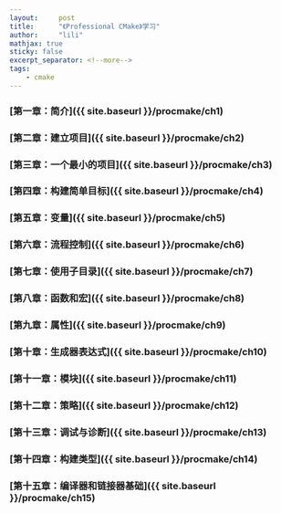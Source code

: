 ```yaml
---
layout:     post
title:      "《Professional CMake》学习"
author:     "lili"
mathjax: true
sticky: false
excerpt_separator: <!--more-->
tags:
    - cmake
---
```




 <!--more-->
 
 
### [第一章：简介]({{ site.baseurl }}/procmake/ch1)

### [第二章：建立项目]({{ site.baseurl }}/procmake/ch2)

### [第三章：一个最小的项目]({{ site.baseurl }}/procmake/ch3)

### [第四章：构建简单目标]({{ site.baseurl }}/procmake/ch4)

### [第五章：变量]({{ site.baseurl }}/procmake/ch5)

### [第六章：流程控制]({{ site.baseurl }}/procmake/ch6)

### [第七章：使用子目录]({{ site.baseurl }}/procmake/ch7)

### [第八章：函数和宏]({{ site.baseurl }}/procmake/ch8)

### [第九章：属性]({{ site.baseurl }}/procmake/ch9)

### [第十章：生成器表达式]({{ site.baseurl }}/procmake/ch10)

### [第十一章：模块]({{ site.baseurl }}/procmake/ch11)

### [第十二章：策略]({{ site.baseurl }}/procmake/ch12)

### [第十三章：调试与诊断]({{ site.baseurl }}/procmake/ch13)

### [第十四章：构建类型]({{ site.baseurl }}/procmake/ch14)

### [第十五章：编译器和链接器基础]({{ site.baseurl }}/procmake/ch15)
